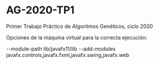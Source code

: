 # AG-2020-TP1
Primer Trabajo Práctico de Algoritmos Genéticos, ciclo 2020

Opciones de la máquina virtual para la correcta ejecución:

--module-path lib/javafx11/lib --add-modules javafx.controls,javafx.fxml,javafx.swing,javafx.web
